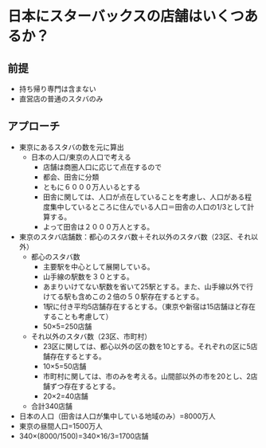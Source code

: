 # 日本にスターバックスの店舗はいくつあるか？
## 前提
- 持ち帰り専門は含まない
- 直営店の普通のスタバのみ
## アプローチ
- 東京にあるスタバの数を元に算出
  - 日本の人口/東京の人口で考える
    - 店舗は商圏人口に応じて点在するので
    - 都会、田舎に分類
    - ともに６０００万人いるとする
    - 田舎に関しては、人口が点在していることを考慮し、人口がある程度集中しているところに住んでいる人口＝田舎の人口の1/3として計算する。
    - よって田舎は２０００万人とする。
- 東京のスタバ店舗数：都心のスタバ数＋それ以外のスタバ数（23区、それ以外）
  - 都心のスタバ数
    - 主要駅を中心として展開している。
    - 山手線の駅数を３０とする。
    - あまりいけてない駅数を省いて25駅とする。また、山手線以外で行けてる駅も含めこの２倍の５０駅存在するとする。
    - 1駅に付き平均5店舗存在するとする。（東京や新宿は15店舗ほど存在することも考慮して）
    - 50×5=250店舗
  - それ以外のスタバ数（23区、市町村）
    - 23区に関しては、都心以外の区の数を10とする。それぞれの区に5店舗存在するとする。
    - 10×5=50店舗
    - 市町村に関しては、市のみを考える。山間部以外の市を20とし、2店舗ずつ存在するとする。
    - 20×2=40店舗
  - 合計340店舗
- 日本の人口（田舎は人口が集中している地域のみ）=8000万人
- 東京の昼間人口=1500万人
- 340×(8000/1500)=340×16/3=1700店舗
